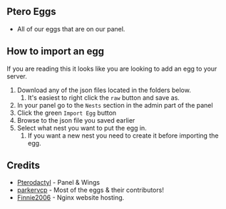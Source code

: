 ## Ptero Eggs

- All of our eggs that are on our panel.

## How to import an egg

If you are reading this it looks like you are looking to add an egg to your server.

1. Download any of the json files located in the folders below.
   1. It's easiest to right click the `raw` button and save as.
2. In your panel go to the `Nests` section in the admin part of the panel
3. Click the green `Import Egg` button
4. Browse to the json file you saved earlier
5. Select what nest you want to put the egg in.
   1. If you want a new nest you need to create it before importing the egg.

## Credits

- [Pterodactyl](https://pterodactyl.io) - Panel & Wings
- [parkervcp](https://github.com/parkervcp) - Most of the eggs & their contributors!
- [Finnie2006](https://github.com/finnie2006) - Nginx website hosting.